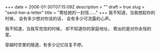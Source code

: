 +++
date = 2006-01-30T07:15:09Z
description = ""
draft = true
slug = "send-her-a-letter"
title = "寄给她的一封信……"
+++
我不知道，当我想起你的时候，
会有多少想对你说的话，
会有多少可流露的心声。

我不知道，当我写完信的时候，
却不知道你的家庭地址，
寄出的是对你永恒的爱。

穿越时空里的隧道，有多少记忆往复不停。